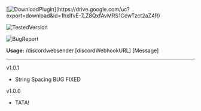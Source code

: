 [![DownloadPlugin](https://img.shields.io/badge/Download%20Plugin%20(Click!)-v1.0.1-brightgreen)](https://drive.google.com/uc?export=download&id=1hxIfvE-7_Z8QxfAvMRS1CcwTzct2aZ4R)

![TestedVersion](https://img.shields.io/badge/Tested%20Minecraft%20Version%20(Spigot)-1.18-blue)

![BugReport](https://img.shields.io/badge/Bug%20Report-x64%235913-orange)

**Usage:** /discordwebsender [discordWebhookURL] [Message]
 

----------------------------------------------
v1.0.1 
- String Spacing BUG FIXED

v1.0.0
- TATA!
